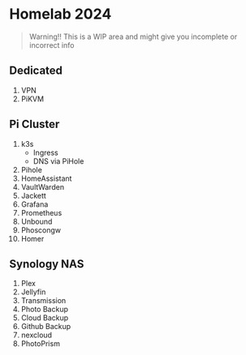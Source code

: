 # Homelab 2024

> Warning!! This is a WIP area and might give you incomplete or incorrect info

## Dedicated 
1. VPN
2. PiKVM

## Pi Cluster
1. k3s
    - Ingress
    - DNS via PiHole
2. Pihole
3. HomeAssistant
4. VaultWarden
5. Jackett
6. Grafana
7. Prometheus
8. Unbound
9. Phoscongw
10. Homer

## Synology NAS
1. Plex
2. Jellyfin
3. Transmission
4. Photo Backup
5. Cloud Backup
6. Github Backup
7. nexcloud
8. PhotoPrism
